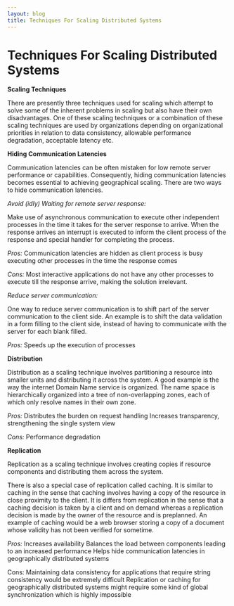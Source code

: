 ```yaml
---
layout: blog
title: Techniques For Scaling Distributed Systems
---
```


# Techniques For Scaling Distributed Systems

**Scaling Techniques**

There are presently three techniques used for scaling which attempt to solve some of the inherent problems in scaling but also have their own disadvantages. One of these scaling techniques or a combination of these scaling techniques are used by organizations depending on organizational priorities in relation to data consistency, allowable performance degradation, acceptable latency etc.

**Hiding Communication Latencies**

Communication latencies can be often mistaken for low remote server performance or capabilities. Consequently, hiding communication latencies becomes essential to achieving geographical scaling. There are two ways to hide communication latencies.

_Avoid (idly) Waiting for remote server response:_

Make use of asynchronous communication to execute other independent processes in the time it takes for the server response to arrive. When the response arrives an interrupt is executed to inform the client process of the response and special handler for completing the process.

_Pros:_
Communication latencies are hidden as client process is busy executing other     processes in the time the response comes

_Cons:_
Most interactive applications do not have any other processes to execute till the response arrive, making the solution irrelevant.

_Reduce server communication:_

One way to reduce server communication is to shift part of the server communication to the client side. An example is to shift the data validation in a form filling to the client side, instead of having to communicate with the server for each blank filled.

_Pros:_
Speeds up the execution of processes

**Distribution**

Distribution as a scaling technique involves partitioning a resource into smaller units and distributing it across the system. A good example is the way the internet Domain Name service is organized. The name space is hierarchically organized into a tree of non-overlapping zones, each of which only resolve names in their own zone.

_Pros:_
Distributes the burden on request handling
Increases transparency, strengthening the single system view

_Cons:_
Performance degradation

**Replication**

Replication as a scaling technique involves creating copies if resource components and distributing them across the system.

There is also a special case of replication called caching. It is similar to caching in the sense that caching involves having a copy of the resource in close proximity to the client. It is differs from replication in the sense that a caching decision is taken by a client and on demand whereas a replication decision is made by the owner of the resource and is preplanned. An example of caching would be a web browser storing a copy of a document whose validity has not been verified for sometime.

_Pros:_
Increases availability
Balances the load between components leading to an increased performance
Helps hide communication latencies in geographically distributed systems

Cons:
Maintaining data consistency for applications that require string consistency would be extremely difficult
Replication or caching for geographically distributed systems might require some kind of global synchronization which is highly impossible
